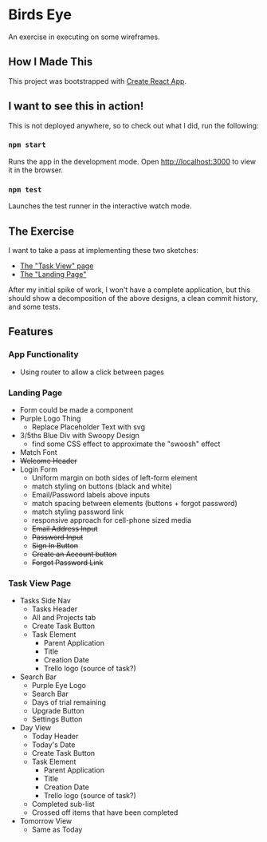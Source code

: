 # Birds Eye

An exercise in executing on some wireframes.

## How I Made This

This project was bootstrapped with
[Create React App](https://github.com/facebook/create-react-app).

## I want to see this in action!

This is not deployed anywhere, so to check out what I did, run the
following:

### `npm start`

Runs the app in the development mode.
Open [http://localhost:3000](http://localhost:3000) to view it in the browser.

### `npm test`

Launches the test runner in the interactive watch mode.

## The Exercise

I want to take a pass at implementing these two sketches:

* [The "Task View" page](https://cl.ly/5d7546792d76)
* [The "Landing Page"](https://cl.ly/c916e05f60b3)

After my initial spike of work, I won't have a complete application, but this
should show a decomposition of the above designs, a clean commit history, and
some tests.

## Features

### App Functionality

* Using router to allow a click between pages

### Landing Page

* Form could be made a component
* Purple Logo Thing
  * Replace Placeholder Text with svg
* 3/5ths Blue Div with Swoopy Design
  * find some CSS effect to approximate the "swoosh" effect
* Match Font
* ~~Welcome Header~~
* Login Form
  * Uniform margin on both sides of left-form element
  * match styling on buttons (black and white)
  * Email/Password labels above inputs
  * match spacing between elements (buttons + forgot password)
  * match styling password link
  * responsive approach for cell-phone sized media
  * ~~Email Address Input~~
  * ~~Password Input~~
  * ~~Sign In Button~~
  * ~~Create an Account button~~
  * ~~Forgot Password Link~~

### Task View Page

* Tasks Side Nav
  * Tasks Header
  * All and Projects tab
  * Create Task Button
  * Task Element
    * Parent Application
    * Title
    * Creation Date
    * Trello logo (source of task?)
* Search Bar
  * Purple Eye Logo
  * Search Bar
  * Days of trial remaining
  * Upgrade Button
  * Settings Button
* Day View
  * Today Header
  * Today's Date
  * Create Task Button
  * Task Element
    * Parent Application
    * Title
    * Creation Date
    * Trello logo (source of task?)
  * Completed sub-list
  * Crossed off items that have been completed
* Tomorrow View
  * Same as Today
